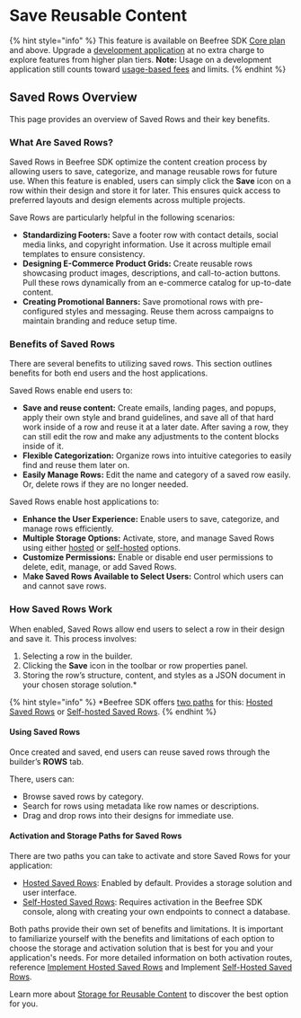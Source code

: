 # Save Reusable Content

{% hint style="info" %}
This feature is available on Beefree SDK [Core plan](https://dam.beefree.io/pluginpricing) and above. Upgrade a [development application](../../../../getting-started/readme/development-applications.md) at no extra charge to explore features from higher plan tiers. **Note:** Usage on a development application still counts toward [usage-based fees](https://devportal.beefree.io/hc/en-us/articles/4403095825042-Usage-based-fees) and limits.
{% endhint %}

## Saved Rows Overview

This page provides an overview of Saved Rows and their key benefits.

### What Are Saved Rows?

Saved Rows in Beefree SDK optimize the content creation process by allowing users to save, categorize, and manage reusable rows for future use. When this feature is enabled, users can simply click the **Save** icon on a row within their design and store it for later. This ensures quick access to preferred layouts and design elements across multiple projects.

Save Rows are particularly helpful in the following scenarios:&#x20;

* **Standardizing Footers:** Save a footer row with contact details, social media links, and copyright information. Use it across multiple email templates to ensure consistency.
* **Designing E-Commerce Product Grids:** Create reusable rows showcasing product images, descriptions, and call-to-action buttons. Pull these rows dynamically from an e-commerce catalog for up-to-date content.
* **Creating Promotional Banners:** Save promotional rows with pre-configured styles and messaging. Reuse them across campaigns to maintain branding and reduce setup time.

### Benefits of Saved Rows

There are several benefits to utilizing saved rows. This section outlines benefits for both end users and the host applications.

Saved Rows enable end users to:

* **Save and reuse content:** Create emails, landing pages, and popups, apply their own style and brand guidelines, and save all of that hard work inside of a row and reuse it at a later date. After saving a row, they can still edit the row and make any adjustments to the content blocks inside of it.
* **Flexible Categorization:** Organize rows into intuitive categories to easily find and reuse them later on.
* **Easily Manage Rows:** Edit the name and category of a saved row easily. Or, delete rows if they are no longer needed.

Saved Rows enable host applications to:

* **Enhance the User Experience:** Enable users to save, categorize, and manage rows efficiently.
* **Multiple Storage Options:** Activate, store, and manage Saved Rows using either [hosted](../../../storage/hosted-saved-rows.md) or [self-hosted](../../../storage/self-hosted-saved-rows.md) options.
* **Customize Permissions:** Enable or disable end user permissions to delete, edit, manage, or add Saved Rows.
* M**ake Saved Rows Available to Select Users:** Control which users can and cannot save rows.

### How Saved Rows Work

When enabled, Saved Rows allow end users to select a row in their design and save it. This process involves:

1. Selecting a row in the builder.
2. Clicking the **Save** icon in the toolbar or row properties panel.
3. Storing the row’s structure, content, and styles as a JSON document in your chosen storage solution.\*

{% hint style="info" %}
\*Beefree SDK offers [two paths](./#activation-paths-for-saved-rows) for this: [Hosted Saved Rows](implement-hosted-saved-rows.md) or [Self-hosted Saved Rows](implement-self-hosted-saved-rows/).
{% endhint %}

#### Using Saved Rows

Once created and saved, end users can reuse saved rows through the builder’s **ROWS** tab.&#x20;

There, users can:

* Browse saved rows by category.
* Search for rows using metadata like row names or descriptions.
* Drag and drop rows into their designs for immediate use.

#### Activation and Storage Paths for Saved Rows

There are two paths you can take to activate and store Saved Rows for your application:

* [Hosted Saved Rows](implement-hosted-saved-rows.md): Enabled by default. Provides a storage solution and user interface.
* [Self-Hosted Saved Rows](../../../storage/self-hosted-saved-rows.md): Requires activation in the Beefree SDK console, along with creating your own endpoints to connect a database.

Both paths provide their own set of benefits and limitations. It is important to familiarize yourself with the benefits and limitations of each option to choose the storage and activation solution that is best for you and your application's needs. For more detailed information on both activation routes, reference [Implement Hosted Saved Rows](implement-hosted-saved-rows.md) and Implement [Self-Hosted Saved Rows](implement-self-hosted-saved-rows/).

Learn more about [Storage for Reusable Content](../../../storage/) to discover the best option for you.
